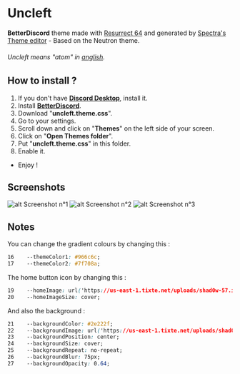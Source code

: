 # Uncleft
 **BetterDiscord** theme made with [Resurrect 64](https://lospec.com/palette-list/resurrect-64 "Resurrect 64 Palette") and generated by [Spectra's Theme editor](https://limeshark.dev/editor/ "Limeshark • Discord theme editor") - Based on the Neutron theme.
 
 ###### Uncleft means "atom" in [anglish](https://en.wikipedia.org/wiki/Anglish "Linguistic purism in English - Wikipedia").

## How to install ?
1. If you don't have [__Discord Desktop__](https://discord.com/download "Download Discord to Talk, Chat, and Hang Out"), install it.
2. Install [__BetterDiscord__](https://betterdiscord.app/ "The Discord Enhancement Project - BetterDiscord").
4. Download "__uncleft.theme.css__".
3. Go to your settings.
4. Scroll down and click on "__Themes__" on the left side of your screen.
5. Click on "__Open Themes folder__".
6. Put "__uncleft.theme.css__" in this folder.
7. Enable it.
* Enjoy !


## Screenshots
![alt Screenshot n°1](https://us-east-1.tixte.net/uploads/shad0w-57.is-from.space/uncleft_screenshot1.png "Discord server text channel")
![alt Screenshot n°2](https://us-east-1.tixte.net/uploads/shad0w-57.is-from.space/uncleft_screenshot2.png "Discord voice chat")
![alt Screenshot n°3](https://us-east-1.tixte.net/uploads/shad0w-57.is-from.space/uncleft_screenshot3.png "Discord user settings")

## Notes
You can change the gradient colours by changing this :
```css
16    --themeColor1: #966c6c;
17    --themeColor2: #7f708a;
```
The home button icon by changing this :
```css
19    --homeImage: url('https://us-east-1.tixte.net/uploads/shad0w-57.is-from.space/uncleft_icon.png');
20    --homeImageSize: cover;
```
And also the background :
```css
21    --backgroundColor: #2e222f;
22    --backgroundImage: url('https://us-east-1.tixte.net/uploads/shad0w-57.is-from.space/uncleft_background.png');
23    --backgroundPosition: center;
24    --backgroundSize: cover;
25    --backgroundRepeat: no-repeat;
26    --backgroundBlur: 75px;
27    --backgroundOpacity: 0.64;
```
